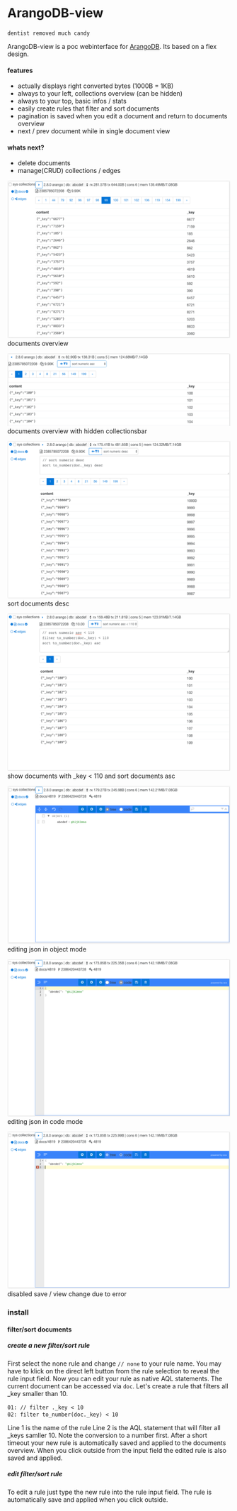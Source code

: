 # ArangoDB-view
`dentist removed much candy`

ArangoDB-view is a poc webinterface for [ArangoDB](http://github.com/arangodb/arangodb). Its based on a flex design.

#### features
* actually displays right converted bytes (1000B = 1KB)
* always to your left, collections overview (can be hidden)
* always to your top, basic infos / stats
* easily create rules that filter and sort documents
* pagination is saved when you edit a document and return to documents overview
* next / prev document while in single document view

#### whats next?
* delete documents
* manage(CRUD) collections / edges

![interfacescreenshot](images/screen0.png)
documents overview

![interfacescreenshot](images/screen4.png)
documents overview with hidden collectionsbar

![interfacescreenshot](images/filter1.png)
sort documents desc

![interfacescreenshot](images/filter2.png)
show documents with _key < 110 and sort documents asc

![interfacescreenshot](images/screen1.png)
editing json in object mode

![interfacescreenshot](images/screen2.png)
editing json in code mode

![interfacescreenshot](images/screen3.png)
disabled save / view change due to error 


### install

#### filter/sort documents
##### create a new filter/sort rule
First select the none rule and change `// none` to your rule name.
You may have to klick on the direct left button from the rule selection to reveal the rule input field.
Now you can edit your rule as native AQL statements. The current document can be accessed via `doc`. Let's create a rule that filters all _key smaller than 10.
```
01: // filter ._key < 10
02: filter to_number(doc._key) < 10
```
Line 1 is the name of the rule
Line 2 is the AQL statement that will filter all _keys samller 10. Note the conversion to a number first.
After a short timeout your new rule is automatically saved and applied to the documents overview. When you click outside from the input field the edited rule is also saved and applied.

##### edit filter/sort rule
To edit a rule just type the new rule into the rule input field. The rule is automatically save and applied when you click outside.

